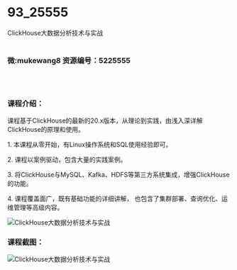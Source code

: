 # 93_25555
ClickHouse大数据分析技术与实战
<br/></br>
<h3>微:mukewang8 资源编号：5225555</h3>
<br/></br>
<h3>课程介绍：</h3>
<p>课程基于<a title="查看与 ClickHouse 相关的文章" target="_blank">ClickHouse</a>的最新的20.x版本，从理论到实践，由浅入深详解<a title="查看与 ClickHouse 相关的文章" target="_blank">ClickHouse</a>的原理和使用。</p>
<p>1. 本课程从零开始，有Linux操作系统和SQL使用经验即可。</p>
<p>2. 课程以案例驱动，包含大量的实践案例。</p>
<p>3. 将ClickHouse与MySQL、Kafka、HDFS等第三方系统集成，增强ClickHouse的功能。</p>
<p>4. 课程覆盖面广，既有基础功能的详细讲解， 也包含了集群部署、查询优化、运维管理等高级内容。</p>
<p><img src="https://www.ko996.com/wp-content/uploads/img/2022/07/1-120-300x134.png" alt="ClickHouse大数据分析技术与实战"></p>
<div class="info-desc">
<h3>课程截图：</h3>
<p><img src="https://www.ko996.com/wp-content/uploads/img/2022/07/2-122.png" alt="ClickHouse大数据分析技术与实战"></p>


			
</div>
